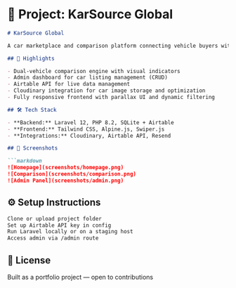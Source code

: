 # 📝 Project: KarSource Global

```markdown
# KarSource Global

A car marketplace and comparison platform connecting vehicle buyers with dealerships. Users can browse listings, compare specs, and contact sellers directly.

## 🚗 Highlights

- Dual-vehicle comparison engine with visual indicators
- Admin dashboard for car listing management (CRUD)
- Airtable API for live data management
- Cloudinary integration for car image storage and optimization
- Fully responsive frontend with parallax UI and dynamic filtering

## 🛠 Tech Stack

- **Backend:** Laravel 12, PHP 8.2, SQLite + Airtable
- **Frontend:** Tailwind CSS, Alpine.js, Swiper.js
- **Integrations:** Cloudinary, Airtable API, Resend

## 📸 Screenshots

```markdown
![Homepage](screenshots/homepage.png)
![Comparison](screenshots/comparison.png)
![Admin Panel](screenshots/admin.png)
```

## ⚙️ Setup Instructions

```bash
Clone or upload project folder
Set up Airtable API key in config
Run Laravel locally or on a staging host
Access admin via /admin route
```

## 📄 License
Built as a portfolio project — open to contributions
```
